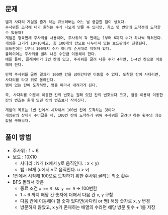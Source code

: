 ## 문제
```
뱀과 사다리 게임을 즐겨 하는 큐브러버는 어느 날 궁금한 점이 생겼다.
주사위를 조작해 내가 원하는 수가 나오게 만들 수 있다면, 최소 몇 번만에 도착점에 도착할 수 있을까?
게임은 정육면체 주사위를 사용하며, 주사위의 각 면에는 1부터 6까지 수가 하나씩 적혀있다.
게임은 크기가 10×10이고, 총 100개의 칸으로 나누어져 있는 보드판에서 진행된다.
보드판에는 1부터 100까지 수가 하나씩 순서대로 적혀져 있다.
플레이어는 주사위를 굴려 나온 수만큼 이동해야 한다.
예를 들어, 플레이어가 i번 칸에 있고, 주사위를 굴려 나온 수가 4라면, i+4번 칸으로 이동해야 한다.

만약 주사위를 굴린 결과가 100번 칸을 넘어간다면 이동할 수 없다. 도착한 칸이 사다리면, 사다리를 타고 위로 올라간다.
뱀이 있는 칸에 도착하면, 뱀을 따라서 내려가게 된다.

즉, 사다리를 이용해 이동한 칸의 번호는 원래 있던 칸의 번호보다 크고, 뱀을 이용해 이동한 칸의 번호는 원래 있던 칸의 번호보다 작아진다.

게임의 목표는 1번 칸에서 시작해서 100번 칸에 도착하는 것이다.
게임판의 상태가 주어졌을 때, 100번 칸에 도착하기 위해 주사위를 굴려야 하는 횟수의 최솟값을 구해보자.
```

## 풀이 방법
- 주사위 : 1 ~ 6
- 보드 : 10X10
  - 사다리 : N개 (x에서 y로 움직인다. : x < y)
  - 뱀 : M개 (u에서 v로 움직인다. u > v)
- 1번에서 시작해 100으로 도착하기 위한 주사위 굴리는 최소 횟수
- BFS 돌려서 찾음
  - 종료 조건 `x == 9 && y == 9` -> 100번칸
  - 1 ~ 6 까지 해당 칸 숫자에 더해서 다음 칸 `x`, `y` 구함
  - 다음 칸에 이동해야 할 숫자 있다면(사다리 or 뱀) 해당 숫자로 x, y 변경
  - 방문하지 않았고, x y가 존재하는 배열의 수라면 해당 방문 횟수 + 1를 저장
